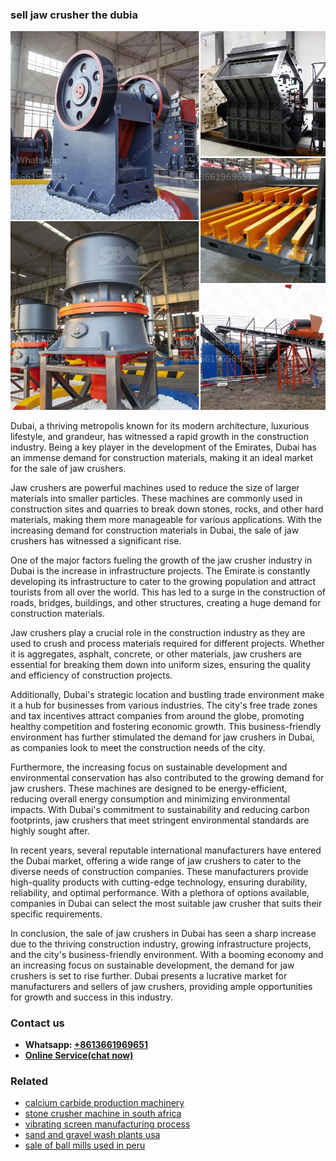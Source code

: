 <h3>sell jaw crusher the dubia</h3><img src='1708322986.jpg' alt=''><p>Dubai, a thriving metropolis known for its modern architecture, luxurious lifestyle, and grandeur, has witnessed a rapid growth in the construction industry. Being a key player in the development of the Emirates, Dubai has an immense demand for construction materials, making it an ideal market for the sale of jaw crushers.</p><p>Jaw crushers are powerful machines used to reduce the size of larger materials into smaller particles. These machines are commonly used in construction sites and quarries to break down stones, rocks, and other hard materials, making them more manageable for various applications. With the increasing demand for construction materials in Dubai, the sale of jaw crushers has witnessed a significant rise.</p><p>One of the major factors fueling the growth of the jaw crusher industry in Dubai is the increase in infrastructure projects. The Emirate is constantly developing its infrastructure to cater to the growing population and attract tourists from all over the world. This has led to a surge in the construction of roads, bridges, buildings, and other structures, creating a huge demand for construction materials.</p><p>Jaw crushers play a crucial role in the construction industry as they are used to crush and process materials required for different projects. Whether it is aggregates, asphalt, concrete, or other materials, jaw crushers are essential for breaking them down into uniform sizes, ensuring the quality and efficiency of construction projects.</p><p>Additionally, Dubai's strategic location and bustling trade environment make it a hub for businesses from various industries. The city's free trade zones and tax incentives attract companies from around the globe, promoting healthy competition and fostering economic growth. This business-friendly environment has further stimulated the demand for jaw crushers in Dubai, as companies look to meet the construction needs of the city.</p><p>Furthermore, the increasing focus on sustainable development and environmental conservation has also contributed to the growing demand for jaw crushers. These machines are designed to be energy-efficient, reducing overall energy consumption and minimizing environmental impacts. With Dubai's commitment to sustainability and reducing carbon footprints, jaw crushers that meet stringent environmental standards are highly sought after.</p><p>In recent years, several reputable international manufacturers have entered the Dubai market, offering a wide range of jaw crushers to cater to the diverse needs of construction companies. These manufacturers provide high-quality products with cutting-edge technology, ensuring durability, reliability, and optimal performance. With a plethora of options available, companies in Dubai can select the most suitable jaw crusher that suits their specific requirements.</p><p>In conclusion, the sale of jaw crushers in Dubai has seen a sharp increase due to the thriving construction industry, growing infrastructure projects, and the city's business-friendly environment. With a booming economy and an increasing focus on sustainable development, the demand for jaw crushers is set to rise further. Dubai presents a lucrative market for manufacturers and sellers of jaw crushers, providing ample opportunities for growth and success in this industry.</p><h3>Contact us</h3><ul><li><strong>Whatsapp:&nbsp;<a href="https://wa.me/8613661969651">+8613661969651</a></strong></li><li><a href="https://swt.shibang-china.com/?git&amp;zhl&amp;sell jaw crusher the dubia"><strong>Online Service(chat now)</strong></a></li></ul><h3>Related</h3><ul><li><a href='calcium carbide production machinery.md'>calcium carbide production machinery</a></li><li><a href='stone crusher machine in south africa.md'>stone crusher machine in south africa</a></li><li><a href='vibrating screen manufacturing process.md'>vibrating screen manufacturing process</a></li><li><a href='sand and gravel wash plants usa.md'>sand and gravel wash plants usa</a></li><li><a href='sale of ball mills used in peru.md'>sale of ball mills used in peru</a></li></ul>